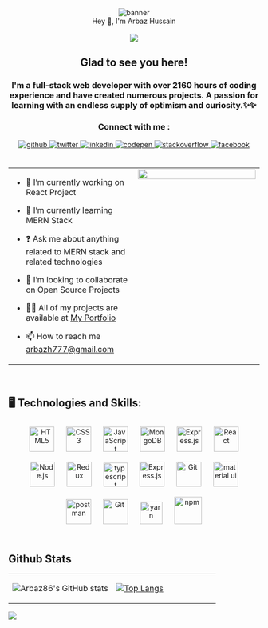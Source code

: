 <!--  [![Matrix SVG](https://raw.githubusercontent.com/rodrigograca31/rodrigograca31/master/matrix.svg)]()  -->
<div align="center">
<img src="https://scontent.fbom10-2.fna.fbcdn.net/v/t39.30808-6/327919703_1341095023125044_7165777461153271444_n.png?stp=dst-jpg&_nc_cat=107&ccb=1-7&_nc_sid=19026a&_nc_ohc=82ILaunuSKQAX8DZqz4&_nc_ht=scontent.fbom10-2.fna&oh=00_AfCa8dV0gSInC71Wws1nmTwT-jaO-9Srboi1Hf_T4liizQ&oe=644AB3AA" alt="banner" />
</div>



<div align="center">Hey 👋, I'm Arbaz Hussain</div>  

<br />

<div align="center">
<img src="https://komarev.com/ghpvc/?username=Arbaz86&&style=flat-square" align="center" />
</div>  
  



  
<div align="center">

## Glad to see you here!  
<h3 align="center">I'm a full-stack web developer with over 2160 hours of coding experience and have created numerous projects. A passion for learning with an endless supply of optimism and curiosity.✨✨</h3>
  
  ### Connect with me : 
  <a href="https://github.com/Arbaz86" target="_blank">
<img src=https://img.shields.io/badge/github-%2324292e.svg?&style=for-the-badge&logo=github&logoColor=white alt=github style="margin-bottom: 5px;" />
</a>
<a href="https://twitter.com/ArbazH10" target="_blank">
<img src=https://img.shields.io/badge/twitter-%2300acee.svg?&style=for-the-badge&logo=twitter&logoColor=white alt=twitter style="margin-bottom: 5px;" />
</a>
<a href="https://linkedin.com/in/arbazhussain10" target="_blank">
<img src=https://img.shields.io/badge/linkedin-%231E77B5.svg?&style=for-the-badge&logo=linkedin&logoColor=white alt=linkedin style="margin-bottom: 5px;" />
</a>
<a href="https://codepen.com/Arbaz86" target="_blank">
<img src=https://img.shields.io/badge/codepen-%23131417.svg?&style=for-the-badge&logo=codepen&logoColor=white alt=codepen style="margin-bottom: 5px;" />
</a>
<a href="https://stackoverflow.com/users/18754593/arbaz-hussain" target="_blank">
<img src=https://img.shields.io/badge/stackoverflow-%23F28032.svg?&style=for-the-badge&logo=stackoverflow&logoColor=white alt=stackoverflow style="margin-bottom: 5px;" />
</a>
<a href="https://www.facebook.com/ArbazH10" target="_blank">
<img src=https://img.shields.io/badge/facebook-%232E87FB.svg?&style=for-the-badge&logo=facebook&logoColor=white alt=facebook style="margin-bottom: 5px;" />
</a>  
</div>  

<br/>  



<table><tr><td valign="top" width="50%">

- 🔭 I’m currently working on React Project  
  

- 🌱 I’m currently learning MERN Stack  
  

- ❓ Ask me about anything related to MERN stack and related technologies  
  

- 👯 I’m looking to collaborate on Open Source Projects  
  

-  👨‍💻 All of my projects are available at  [My Portfolio](https://arbaz-hussain-portfolio.netlify.app/)  

- 📫 How to reach me arbazh777@gmail.com

</td><td valign="top" width="50%">

<div align="center">
<img src="https://rishavanand.github.io/static/images/greetings.gif" align="center" style="width: 100%" />
</div>  


</td></tr></table>  

<br/>  

## 🖥️ Technologies and Skills: 
<div align="center">  
<img style="margin: 10px" src="https://profilinator.rishav.dev/skills-assets/html5-original-wordmark.svg" alt="HTML5" height="50" />  
<img style="margin: 10px" src="https://profilinator.rishav.dev/skills-assets/css3-original-wordmark.svg" alt="CSS3" height="50" />  
<img style="margin: 10px" src="https://profilinator.rishav.dev/skills-assets/javascript-original.svg" alt="JavaScript" height="50" />  
<img style="margin: 10px" src="https://profilinator.rishav.dev/skills-assets/mongodb-original-wordmark.svg" alt="MongoDB" height="50" />  
<img style="margin: 10px" src="https://profilinator.rishav.dev/skills-assets/express-original-wordmark.svg" alt="Express.js" height="50" />  
<img style="margin: 10px" src="https://profilinator.rishav.dev/skills-assets/react-original-wordmark.svg" alt="React" height="50" />  
<img style="margin: 10px" src="https://profilinator.rishav.dev/skills-assets/nodejs-original-wordmark.svg" alt="Node.js" height="50" />  
<img style="margin: 10px" src="https://profilinator.rishav.dev/skills-assets/redux-original.svg" alt="Redux" height="50" />
<img style="margin: 10px" src="https://imgs.search.brave.com/fUka3B65wi3qR6ijrFMZHRBBidoHjRl5MjpWPTGMhjc/rs:fit:816:816:1/g:ce/aHR0cHM6Ly9jZG4t/aW1hZ2VzLTEubWVk/aXVtLmNvbS9tYXgv/MTIwMC8xKm1uNmJP/czdzNlFiYW8xNVBN/TlJ5T0EucG5n" alt="typescript" height="48" />
<img style="margin: 10px" src="https://www.pngrepo.com/png/303670/180/firebase-1-logo.png" alt="Express.js" height="50" />  
<img style="margin: 10px" src="https://profilinator.rishav.dev/skills-assets/git-scm-icon.svg" alt="Git" height="50" />
<img style="margin: 10px" src="https://imgs.search.brave.com/_GSAYzJnVRCx-G0-GPGR5mgeLDBTXpwe0WwDQYRvQJo/rs:fit:300:238:1/g:ce/aHR0cHM6Ly9zZWVr/bG9nby5jb20vaW1h/Z2VzL00vbWF0ZXJp/YWwtdWktbG9nby01/QkRDQjlCQThGLXNl/ZWtsb2dvLmNvbS5w/bmc" alt="material ui" height="50" />
 
 <img style="margin: 10px" src="https://img.uxwing.com/wp-content/themes/uxwing/download/brands-social-media/postman-icon.png" alt="postman" height="50" />
 <img style="margin: 10px" src="https://imgs.search.brave.com/sgfOVT7jfNlikgP7jdbI-cKq9_EkM_MWpww6KLdPoS8/rs:fit:1200:1200:1/g:ce/aHR0cHM6Ly9jZG4u/ZnJlZWJpZXN1cHBs/eS5jb20vbG9nb3Mv/bGFyZ2UvMngvd2Vi/cGFjay1pY29uLWxv/Z28tcG5nLXRyYW5z/cGFyZW50LnBuZw" alt="Git" height="50" />
  <img style="margin: 10px" src="https://intoli.com/img/banners/yarn-logo.png" alt="yarn" height="45" />
  <img style="margin: 10px" src="https://imgs.search.brave.com/WV6VEtYwmD8e3_kn_oL3vLNszt0xkCZpzLeV4kKG1a0/rs:fit:1200:1200:1/g:ce/aHR0cHM6Ly93d3cu/bG9nb2x5bnguY29t/L2ltYWdlcy9sb2dv/bHlueC83Zi83ZmI5/NzZhNTM3NjIwZmVk/MzEwODcyZDUzM2Nk/MTYxYy5wbmc" alt="npm" height="55" />
 
</div>  

<br/>  


## Github Stats  
<table align="center"><tr><td valign="top" width="50%">


![Arbaz86's GitHub stats](https://github-readme-stats.vercel.app/api?username=Arbaz86&show_icons=true&theme=highcontrast)

</td><td valign="top" width="50%">
                                 
[![Top Langs](https://github-readme-stats.vercel.app/api/top-langs/?username=Arbaz86&layout=compact&theme=chartreuse-dark&hide_border=false&bg_color=0D1117)](https://github.com/Arbaz86/github-readme-stats)
                                 

</td></tr></table>  
 <img  src="https://raw.githubusercontent.com/Trilokia/Trilokia/379277808c61ef204768a61bbc5d25bc7798ccf1/bottom_header.svg" />
  
